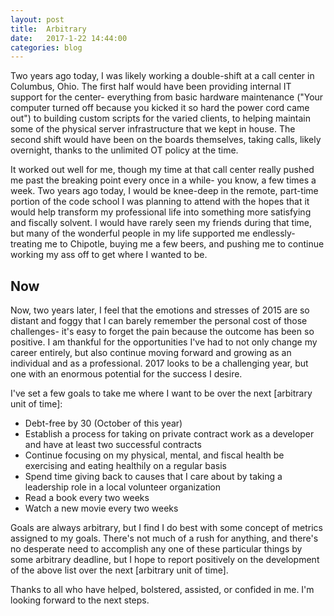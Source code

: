 ```yaml
---
layout: post
title:  Arbitrary
date:   2017-1-22 14:44:00
categories: blog
---
```


Two years ago today, I was likely working a double-shift at a call center in Columbus, Ohio. The first half would have been providing internal IT support for the center- everything from basic hardware maintenance ("Your computer turned off because you kicked it so hard the power cord came out") to building custom scripts for the varied clients, to helping maintain some of the physical server infrastructure that we kept in house. The second shift would have been on the boards themselves, taking calls, likely overnight, thanks to the unlimited OT policy at the time.

It worked out well for me, though my time at that call center really pushed me past the breaking point every once in a while- you know, a few times a week. Two years ago today, I would be knee-deep in the remote, part-time portion of the code school I was planning to attend with the hopes that it would help transform my professional life into something more satisfying and fiscally solvent. I would have rarely seen my friends during that time, but many of the wonderful people in my life supported me endlessly- treating me to Chipotle, buying me a few beers, and pushing me to continue working my ass off to get where I wanted to be.

## Now

Now, two years later, I feel that the emotions and stresses of 2015 are so distant and foggy that I can barely remember the personal cost of those challenges- it's easy to forget the pain because the outcome has been so positive. I am thankful for the opportunities I've had to not only change my career entirely, but also continue moving forward and growing as an individual and as a professional. 2017 looks to be a challenging year, but one with an enormous potential for the success I desire.

I've set a few goals to take me where I want to be over the next [arbitrary unit of time]:

* Debt-free by 30 (October of this year)
* Establish a process for taking on private contract work as a developer and have at least two successful contracts
* Continue focusing on my physical, mental, and fiscal health be exercising and eating healthily on a regular basis
* Spend time giving back to causes that I care about by taking a leadership role in a local volunteer organization
* Read a book every two weeks
* Watch a new movie every two weeks

Goals are always arbitrary, but I find I do best with some concept of metrics assigned to my goals. There's not much of a rush for anything, and there's no desperate need to accomplish any one of these particular things by some arbitrary deadline, but I hope to report positively on the development of the above list over the next [arbitrary unit of time].

Thanks to all who have helped, bolstered, assisted, or confided in me. I'm looking forward to the next steps.
